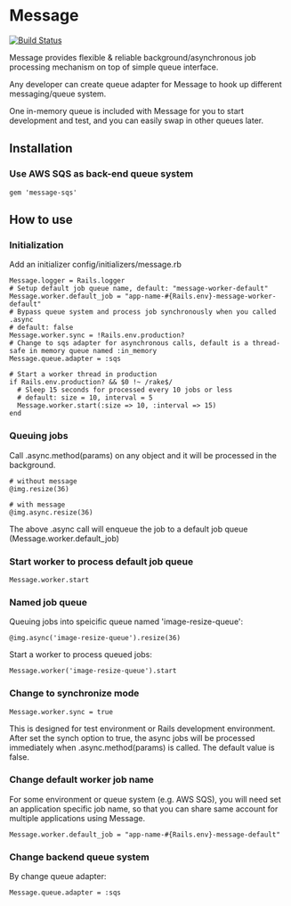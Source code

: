 # Message

[![Build Status](https://travis-ci.org/xli/message.svg?branch=master)](https://travis-ci.org/xli/message)


Message provides flexible & reliable background/asynchronous job processing mechanism on top of simple queue interface.

Any developer can create queue adapter for Message to hook up different messaging/queue system.

One in-memory queue is included with Message for you to start development and test,
and you can easily swap in other queues later.


## Installation


### Use AWS SQS as back-end queue system

    gem 'message-sqs'

## How to use

### Initialization

Add an initializer config/initializers/message.rb

    Message.logger = Rails.logger
    # Setup default job queue name, default: "message-worker-default"
    Message.worker.default_job = "app-name-#{Rails.env}-message-worker-default"
    # Bypass queue system and process job synchronously when you called .async
    # default: false
    Message.worker.sync = !Rails.env.production?
    # Change to sqs adapter for asynchronous calls, default is a thread-safe in memory queue named :in_memory
    Message.queue.adapter = :sqs

    # Start a worker thread in production
    if Rails.env.production? && $0 !~ /rake$/
      # Sleep 15 seconds for processed every 10 jobs or less
      # default: size = 10, interval = 5
      Message.worker.start(:size => 10, :interval => 15)
    end

### Queuing jobs


Call .async.method(params) on any object and it will be processed in the background.

    # without message
    @img.resize(36)

    # with message
    @img.async.resize(36)

The above .async call will enqueue the job to a default job queue (Message.worker.default_job)

### Start worker to process default job queue

    Message.worker.start

### Named job queue

Queuing jobs into speicific queue named 'image-resize-queue':

    @img.async('image-resize-queue').resize(36)

Start a worker to process queued jobs:

    Message.worker('image-resize-queue').start

### Change to synchronize mode

    Message.worker.sync = true

This is designed for test environment or Rails development environment.
After set the synch option to true, the async jobs will be processed immediately when .async.method(params) is called.
The default value is false.

### Change default worker job name

For some environment or queue system (e.g. AWS SQS), you will need set an application specific job name, so that you can share same account for multiple applications using Message.

    Message.worker.default_job = "app-name-#{Rails.env}-message-default"

### Change backend queue system

By change queue adapter:

    Message.queue.adapter = :sqs

